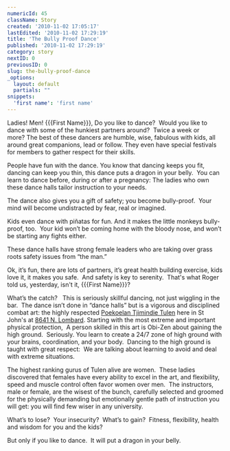 ```yaml
---
numericId: 45
className: Story
created: '2010-11-02 17:05:17'
lastEdited: '2010-11-02 17:29:19'
title: 'The Bully Proof Dance'
published: '2010-11-02 17:29:19'
category: story
nextID: 0
previousID: 0
slug: the-bully-proof-dance
_options:
  layout: default
  partials: ""
snippets:
  'first name': 'first name'
---
```

Ladies! Men! {{{First Name}}}, Do you like to dance?&nbsp; Would you like to dance with some of the hunkiest partners around?&nbsp;&nbsp;Twice a week or more?&nbsp;The best of these dancers are humble, wise, fabulous with kids, all around great companions, lead or follow. They even have special festivals for members to gather respect for their skills.

People have fun with the dance. You know that dancing keeps you fit, dancing can keep you thin, this dance puts a dragon in your belly.&nbsp; You can learn to dance before, during or after a pregnancy: The ladies who own these dance halls tailor instruction to your needs.

The dance also gives you a gift of safety; you become bully-proof.&nbsp; Your mind will become undistracted by fear, real or imagined.

Kids even dance with pi&ntilde;atas for fun. And it makes the little monkeys bully-proof, too.&nbsp; Your kid won&rsquo;t be coming home with the bloody nose, and won&rsquo;t be starting any fights either.

These dance halls have strong female leaders who are taking over grass roots safety issues from &ldquo;the man.&rdquo;

Ok, it&rsquo;s fun, there are lots of partners, it&rsquo;s great health building exercise, kids love it, it makes you safe.&nbsp; And safety is key to serenity. &nbsp;That's what Roger told us, yesterday, isn't it, {{{First Name}}}?

What&rsquo;s the catch? &nbsp; This is seriously skillful dancing, not just wiggling in the bar.&nbsp; The dance isn&rsquo;t done in &ldquo;dance halls&rdquo; but is a vigorous and disciplined combat art: the highly respected [Poekoelan Tjimindie Tulen][0]&nbsp;here in St John's at&nbsp;[8641 N. Lombard][1].&nbsp;Starting with the most extreme and important physical protection,&nbsp; A person skilled in this art is Obi-Zen about gaining the high ground.&nbsp; Seriously. You learn to create a 24/7 zone of high ground with your brains, coordination, and your body. &nbsp;Dancing to the high ground is taught with great respect:&nbsp; We are talking about learning to avoid and deal with extreme situations.

The highest ranking gurus of Tulen alive are women.&nbsp; These ladies discovered that females have every ability to excel in the art, and flexibility, speed and muscle control often favor women over men.&nbsp; The instructors, male or female, are the wisest of the bunch, carefully selected and groomed for the physically demanding but emotionally gentle path of instruction you will get: you will find few wiser in any university.

What&rsquo;s to lose?&nbsp; Your insecurity?&nbsp; What&rsquo;s to gain?&nbsp; Fitness, flexibility, health and wisdom for you and the kids?

But only if you like to dance.&nbsp; It will put a dragon in your belly.

[0]: http://www.onewithheart.com/
[1]: http://www.google.com/search?rls=en&amp;q=maps+tulen+center&amp;ie=UTF-8&amp;oe=UTF-8